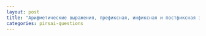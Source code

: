 ```yaml
---
layout: post
title: "Арифметические выражения, префиксная, инфиксная и постфиксная запись выражений"
categories: pirsai-questions
---
```


